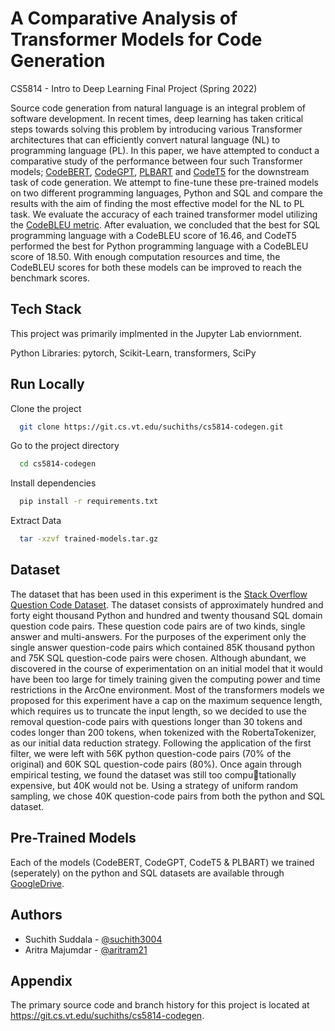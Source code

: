 
# A Comparative Analysis of Transformer Models for Code Generation

CS5814 - Intro to Deep Learning Final Project (Spring 2022)

 Source code generation from natural language is an integral problem of software development. In recent times, deep learning has taken critical steps towards solving this problem by introducing various Transformer architectures that can efficiently convert natural language (NL) to programming language (PL). In this paper, we have attempted to conduct a comparative study of the performance between four such Transformer models; [CodeBERT](https://doi.org/10.18653/v1/2020.findings-emnlp.139), [CodeGPT](https://arxiv.org/abs/2102.04664), [PLBART](https://doi.org/10.18653/v1/2021.naacl-main.211) and [CodeT5](https://arxiv.org/abs/2109.00859) for the downstream task of code generation. We attempt to fine-tune these pre-trained models on two different programming languages, Python and SQL and compare the results with the aim of finding the most effective model for the NL to PL task. We evaluate the accuracy of each trained transformer model utilizing the [CodeBLEU metric](https://github.com/microsoft/CodeXGLUE/tree/main/Code-Code/code-to-code-trans/evaluator/CodeBLEU). After evaluation, we concluded that the best for SQL programming language with a CodeBLEU score of 16.46, and CodeT5 performed the best for Python programming language with a CodeBLEU score of 18.50. With enough computation resources and time, the CodeBLEU scores for both these models can be improved to reach the benchmark scores. 

## Tech Stack

This project was primarily implmented in the Jupyter Lab enviornment. 

Python Libraries: pytorch, Scikit-Learn, transformers, SciPy

## Run Locally

Clone the project

```bash
  git clone https://git.cs.vt.edu/suchiths/cs5814-codegen.git
```

Go to the project directory

```bash
  cd cs5814-codegen
```

Install dependencies

```bash
  pip install -r requirements.txt
```

Extract Data

```bash
  tar -xzvf trained-models.tar.gz
```
## Dataset

The dataset that has been used in this experiment is the [Stack Overflow Question Code Dataset](https://doi.org/10.1145/3178876.3186081). The dataset consists of approximately hundred and forty eight thousand Python and hundred and twenty thousand SQL domain question code pairs. These question code pairs are of two kinds, single answer and multi-answers. For the purposes of the experiment only the single answer question-code pairs which contained 85K thousand python and 75K SQL question-code pairs were chosen. Although abundant, we discovered in the course of experimentation on an initial model that it would have been too large for timely training given the computing power and time restrictions in the ArcOne environment. Most of the transformers models we proposed for this experiment have a cap on the maximum sequence length, which requires us to truncate the input length, so we decided to use the removal question-code pairs with questions longer than 30 tokens and codes longer than 200 tokens, when tokenized with the RobertaTokenizer, as our initial data reduction strategy. Following the application of the first filter, we were left with 56K python question-code pairs (70% of the original) and 60K SQL question-code pairs (80%). Once again through empirical testing, we found the dataset was still too computationally expensive, but 40K would not be. Using a strategy of uniform random sampling, we chose 40K question-code pairs from both the python and SQL dataset.
## Pre-Trained Models

Each of the models (CodeBERT, CodeGPT, CodeT5 & PLBART) we trained (seperately) on the python and SQL datasets are available through [GoogleDrive](https://drive.google.com/uc?export=view&id=1BQLaiamdwrvwBTVcdTS8JQZNyg4ukenu).

## Authors

- Suchith Suddala - [@suchith3004](https://www.github.com/suchith3004)
- Aritra Majumdar - [@aritram21](https://git.cs.vt.edu/aritram21@vt.edu)

## Appendix

The primary source code and branch history for this project is located at https://git.cs.vt.edu/suchiths/cs5814-codegen.